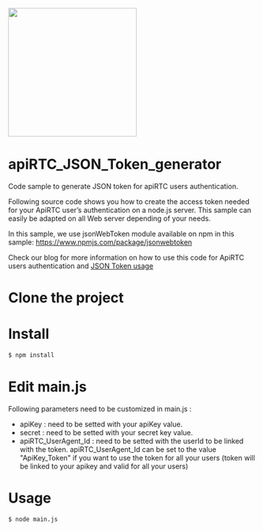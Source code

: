 <a href="https://www.apirtc.com"><img src="https://apirtc.com/wp-content/uploads/2018/09/ApiRTC_relook_branding_v01.png" width="260"></a>

# apiRTC_JSON_Token_generator

Code sample to generate JSON token for apiRTC users authentication.

Following source code shows you how to create the access token needed for your ApiRTC user’s authentication on a node.js server.
This sample can easily be adapted on all Web server depending of your needs.

In this sample, we use jsonWebToken module available on npm in this sample: https://www.npmjs.com/package/jsonwebtoken

Check our blog for more information on how to use this code for ApiRTC users authentication and [JSON Token usage](https://apirtc.com/apirtc-access-token-using-json-web-token-jwt-for-session-authentication/)

# Clone the project

# Install

```bash
$ npm install
```

# Edit main.js

Following parameters need to be customized in main.js :

- apiKey : need to be setted with your apiKey value.
- secret : need to be setted with your secret key value.
- apiRTC_UserAgent_Id : need to be setted with the userId to be linked with the token.
  apiRTC_UserAgent_Id can be set to the value "ApiKey_Token" if you want to use the token for all your users (token will be linked to your apikey and valid for all your users)

# Usage

```bash
$ node main.js
```
